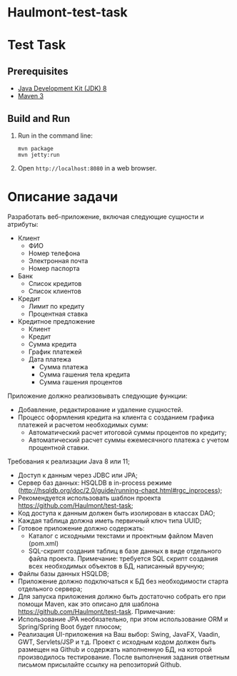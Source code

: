 # Haulmont-test-task

Test Task
=========

Prerequisites
-------------

* [Java Development Kit (JDK) 8](http://www.oracle.com/technetwork/java/javase/downloads/jdk8-downloads-2133151.html)
* [Maven 3](https://maven.apache.org/download.cgi)

Build and Run
-------------

1. Run in the command line:
	```
	mvn package
	mvn jetty:run
	```

2. Open `http://localhost:8080` in a web browser.

# Описание задачи
Разработать веб-приложение, включая следующие сущности и атрибуты:
* Клиент
	* ФИО
	* Номер телефона
	* Электронная почта
	* Номер паспорта
* Банк
	* Список кредитов
	* Список клиентов
* Кредит
	* Лимит по кредиту
	* Процентная ставка
* Кредитное предложение
	* Клиент
	* Кредит
	* Сумма кредита
	* График платежей
	* Дата платежа
		* Сумма платежа
		* Сумма гашения тела кредита
		* Сумма гашения процентов

Приложение должно реализовывать следующие функции:
* Добавление, редактирование и удаление сущностей.
* Процесс оформления кредита на клиента с созданием графика платежей и расчетом необходимых сумм:
	* Автоматический расчет итоговой суммы процентов по кредиту;
	* Автоматический расчет суммы ежемесячного платежа с учетом процентной ставки.

Требования к реализации
 Java 8 или 11;
* Доступ к данным через JDBC или JPA;
* Сервер баз данных: HSQLDB в in-process режиме (http://hsqldb.org/doc/2.0/guide/running-chapt.html#rgc_inprocess);
* Рекомендуется использовать шаблон проекта https://github.com/Haulmont/test-task;
* Код доступа к данным должен быть изолирован в классах DAO;
* Каждая таблица должна иметь первичный ключ типа UUID;
* Готовое приложение должно содержать:
	* Каталог с исходными текстами и проектным файлом Maven (pom.xml)
	* SQL-скрипт создания таблиц в базе данных в виде отдельного файла проекта. Примечание: требуется SQL скрипт создания всех необходимых объектов в БД, написанный вручную;
* Файлы базы данных HSQLDB;
* Приложение должно подключаться к БД без необходимости старта отдельного сервера;
* Для запуска приложения должно быть достаточно собрать его при помощи Maven, как это описано для шаблона https://github.com/Haulmont/test-task.
Примечание:
* Использование JPA необязательно, при этом использование ORM и Spring/Spring Boot будет плюсом;
* Реализация UI-приложения на Ваш выбор: Swing, JavaFX, Vaadin, GWT, Servlets/JSP и т.д.
Проект с исходным кодом должен быть размещен на Github и содержать наполненную БД, на которой производилось тестирование. После выполнения задания ответным письмом присылайте ссылку на репозиторий Github.
